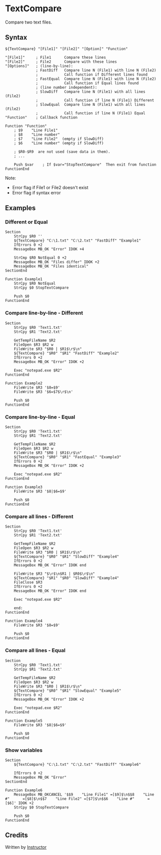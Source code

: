 # TextCompare

Compare two text files.

## Syntax

	${TextCompare} "[File1]" "[File2]" "[Option]" "Function"

	"[File1]"     ; File1      Compare these lines
	"[File2]"     ; File2      Compare with these lines
	"[Options]"   ; (line-by-line):
	              ; FastDiff   Compare line N (File1) with line N (File2)
	              ;            Call function if Different lines found
	              ; FastEqual  Compare line N (File1) with line N (File2)
	              ;            Call function if Equal lines found
	              ; (line number independent):
	              ; SlowDiff   Compare line N (File1) with all lines (File2)
	              ;            Call function if line N (File1) Different
	              ; SlowEqual  Compare line N (File1) with all lines (File2)
	              ;            Call function if line N (File1) Equal
	"Function"    ; Callback function

	Function "Function"
		; $9    "Line File1"
		; $8    "Line number"
		; $7    "Line File2"  (empty if SlowDiff)
		; $6    "Line number" (empty if SlowDiff)

		; $R0-$R9  are not used (save data in them).
		; ...

		Push $var    ; If $var="StopTextCompare"  Then exit from function
	FunctionEnd

Note:

- Error flag if File1 or File2 doesn't exist 
- Error flag if syntax error

## Examples 

### Different or Equal

	Section
		StrCpy $R0 ''
		${TextCompare} "C:\1.txt" "C:\2.txt" "FastDiff" "Example1"
		IfErrors 0 +2
		MessageBox MB_OK "Error" IDOK +4

		StrCmp $R0 NotEqual 0 +2
		MessageBox MB_OK "Files differ" IDOK +2
		MessageBox MB_OK "Files identical"
	SectionEnd

	Function Example1
		StrCpy $R0 NotEqual
		StrCpy $0 StopTextCompare

		Push $0
	FunctionEnd

### Compare line-by-line - Different

	Section
		StrCpy $R0 'Text1.txt'
		StrCpy $R1 'Text2.txt'

		GetTempFileName $R2
		FileOpen $R3 $R2 w
		FileWrite $R3 "$R0 | $R1$\r$\n"
		${TextCompare} "$R0" "$R1" "FastDiff" "Example2"
		IfErrors 0 +2
		MessageBox MB_OK "Error" IDOK +2

		Exec "notepad.exe $R2"
	FunctionEnd

	Function Example2
		FileWrite $R3 '$8=$9'
		FileWrite $R3 '$6=$7$\r$\n'

		Push $0
	FunctionEnd

### Compare line-by-line - Equal

	Section
		StrCpy $R0 'Text1.txt'
		StrCpy $R1 'Text2.txt'

		GetTempFileName $R2
		FileOpen $R3 $R2 w
		FileWrite $R3 "$R0 | $R1$\r$\n"
		${TextCompare} "$R0" "$R1" "FastEqual" "Example3"
		IfErrors 0 +2
		MessageBox MB_OK "Error" IDOK +2

		Exec "notepad.exe $R2"
	FunctionEnd

	Function Example3
		FileWrite $R3 '$8|$6=$9'

		Push $0
	FunctionEnd

### Compare all lines - Different

	Section
		StrCpy $R0 'Text1.txt'
		StrCpy $R1 'Text2.txt'

		GetTempFileName $R2
		FileOpen $R3 $R2 w
		FileWrite $R3 "$R0 | $R1$\r$\n"
		${TextCompare} "$R0" "$R1" "SlowDiff" "Example4"
		IfErrors 0 +2
		MessageBox MB_OK "Error" IDOK end

		FileWrite $R3 "$\r$\n$R1 | $R0$\r$\n"
		${TextCompare} "$R1" "$R0" "SlowDiff" "Example4"
		FileClose $R3
		IfErrors 0 +2
		MessageBox MB_OK "Error" IDOK end

		Exec "notepad.exe $R2"

		end:
	FunctionEnd

	Function Example4
		FileWrite $R3 '$8=$9'

		Push $0
	FunctionEnd

### Compare all lines - Equal

	Section
		StrCpy $R0 'Text1.txt'
		StrCpy $R1 'Text2.txt'

		GetTempFileName $R2
		FileOpen $R3 $R2 w
		FileWrite $R3 "$R0 | $R1$\r$\n"
		${TextCompare} "$R0" "$R1" "SlowEqual" "Example5"
		IfErrors 0 +2
		MessageBox MB_OK "Error" IDOK +2

		Exec "notepad.exe $R2"
	FunctionEnd

	Function Example5
		FileWrite $R3 '$8|$6=$9'

		Push $0
	FunctionEnd

### Show variables

	Section
		${TextCompare} "C:\1.txt" "C:\2.txt" "FastDiff" "Example6"

		IfErrors 0 +2
		MessageBox MB_OK "Error"
	SectionEnd

	Function Example6
		MessageBox MB_OKCANCEL '$$9    "Line File1" =[$9]$\n$$8    "Line #"      =[$8]$\n$$7    "Line File2" =[$7]$\n$$6    "Line #"      =[$6]' IDOK +2
		StrCpy $0 StopTextCompare

		Push $0
	FunctionEnd

## Credits

Written by [Instructor][1]

[1]: http://nsis.sourceforge.net/User:Instructor